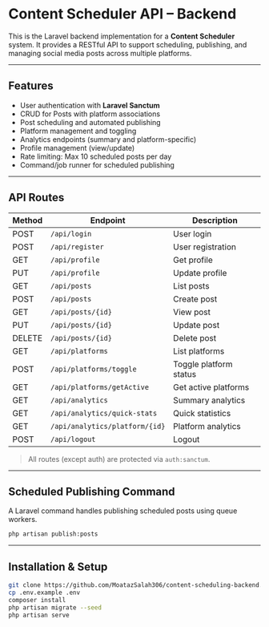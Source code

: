 # Content Scheduler API – Backend

This is the Laravel backend implementation for a **Content Scheduler** system. It provides a RESTful API to support scheduling, publishing, and managing social media posts across multiple platforms.

---

## Features

- User authentication with **Laravel Sanctum**
- CRUD for Posts with platform associations
- Post scheduling and automated publishing
- Platform management and toggling
- Analytics endpoints (summary and platform-specific)
- Profile management (view/update)
- Rate limiting: Max 10 scheduled posts per day
- Command/job runner for scheduled publishing

---

## API Routes

| Method | Endpoint                          | Description |
|--------|-----------------------------------|-------------|
| POST   | `/api/login`                      | User login |
| POST   | `/api/register`                   | User registration |
| GET    | `/api/profile`                    | Get profile |
| PUT    | `/api/profile`                    | Update profile |
| GET    | `/api/posts`                      | List posts |
| POST   | `/api/posts`                      | Create post |
| GET    | `/api/posts/{id}`                 | View post |
| PUT    | `/api/posts/{id}`                 | Update post |
| DELETE | `/api/posts/{id}`                 | Delete post |
| GET    | `/api/platforms`                  | List platforms |
| POST   | `/api/platforms/toggle`           | Toggle platform status |
| GET    | `/api/platforms/getActive`        | Get active platforms |
| GET    | `/api/analytics`                  | Summary analytics |
| GET    | `/api/analytics/quick-stats`      | Quick statistics |
| GET    | `/api/analytics/platform/{id}`    | Platform analytics |
| POST   | `/api/logout`                     | Logout |

> All routes (except auth) are protected via `auth:sanctum`.

---

## Scheduled Publishing Command

A Laravel command handles publishing scheduled posts using queue workers.

```bash
php artisan publish:posts
```
---

## Installation & Setup

```bash
git clone https://github.com/MoatazSalah306/content-scheduling-backend.git
cp .env.example .env
composer install
php artisan migrate --seed
php artisan serve
